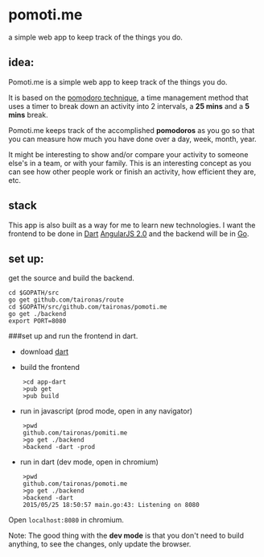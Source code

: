 # pomoti.me
a simple web app to keep track of the things you do.

## idea:

Pomoti.me is a simple web app to keep track of the things you do.

It is based on the [pomodoro technique](), a time management method that uses a timer to break down an activity into 2 intervals, a **25 mins** and a **5 mins** break.

Pomoti.me keeps track of the accomplished **pomodoros** as you go so that you can measure how much you have done over a day, week, month, year.

It might be interesting to show and/or compare your activity to someone else's in a team, or with your family. This is an interesting concept as you can see how other people work or finish an activity, how efficient they are, etc.

## stack

This app is also built as a way for me to learn new technologies. I want the frontend to be done in [Dart](http://dartlang.org) [AngularJS 2.0](https://angular.io/) and the backend will be in [Go](http://golang.org).

## set up:

get the source and build the backend.

    cd $GOPATH/src
    go get github.com/taironas/route
    cd $GOPATH/src/github.com/taironas/pomoti.me
    go get ./backend
    export PORT=8080

###set up and run the frontend in dart.

* download [dart](https://www.dartlang.org/downloads/)

* build the frontend

~~~
    >cd app-dart
    >pub get
    >pub build
~~~

* run in javascript (prod mode, open in any navigator)

~~~
    >pwd
    github.com/taironas/pomiti.me
    >go get ./backend
    >backend -dart -prod
~~~~


* run in dart (dev mode, open in chromium)


~~~
    >pwd
    github.com/taironas/pomoti.me
    >go get ./backend
    >backend -dart
    2015/05/25 18:50:57 main.go:43: Listening on 8080
~~~

Open `localhost:8080` in chromium.

Note: The good thing with the **dev mode** is that you don't need to build anything, to see the changes, only update the browser.
